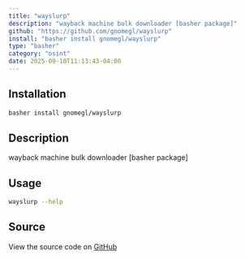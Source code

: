 ```yaml
---
title: "wayslurp"
description: "wayback machine bulk downloader [basher package]"
github: "https://github.com/gnomegl/wayslurp"
install: "basher install gnomegl/wayslurp"
type: "basher"
category: "osint"
date: 2025-09-10T11:13:43-04:00
---
```


## Installation

```bash
basher install gnomegl/wayslurp
```

## Description

wayback machine bulk downloader [basher package]

## Usage

```bash
wayslurp --help
```

## Source

View the source code on [GitHub](https://github.com/gnomegl/wayslurp)
